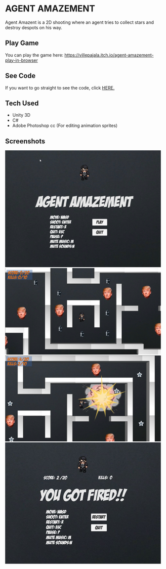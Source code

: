# AGENT AMAZEMENT
Agent Amazent is a 2D shooting where an agent tries to collect stars and destroy despots on his way.

## Play Game

You can play the game here: https://villepajala.itch.io/agent-amazement-play-in-browser <br>

## See Code

If you want to go straight to see the code, click [HERE.](Agent%20Amazement/Assets/Scripts)

## Tech Used

* Unity 3D
* C#
* Adobe Photoshop cc (For editing animation sprites)

## Screenshots

![](Agent%20Amazement/Images/Agent%20Amazement.png)
![](Agent%20Amazement/Images/Agent%20Amazement2.png)
![](Agent%20Amazement/Images/Agent%20Amazement%203jpg.jpg)
![](Agent%20Amazement/Images/Agent%20Amazement%204.jpg)
